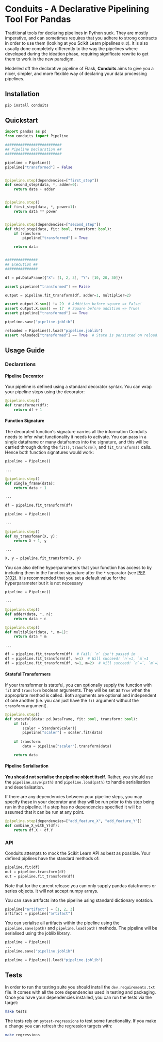 # Conduits - A Declarative Pipelining Tool For Pandas
Traditional tools for declaring pipelines in Python suck. They are mostly 
imperative, and can sometimes requires that you adhere to strong contracts in
order to use them (looking at you Scikit Learn pipelines ಠ_ಠ). It is also 
usually done completely differently to the way the pipelines where developed 
during the ideation phase, requiring significate rewrite to get them to work
in the new paradigm.

Modelled off the declarative pipeline of Flask, **Conduits** aims to give you a
nicer, simpler, and more flexible way of declaring your data processing pipelines.

## Installation

```bash
pip install conduits
```

## Quickstart

```python 
import pandas as pd
from conduits import Pipeline

##########################
## Pipeline Declaration ##
##########################

pipeline = Pipeline()
pipeline["transformed"] = False


@pipeline.step(dependencies=["first_step"])
def second_step(data, *, adder=0):
    return data + adder


@pipeline.step()
def first_step(data, *, power=1):
    return data ** power 


@pipeline.step(dependencies=["second_step"])
def third_step(data, fit: bool, transform: bool):
    if transform:
        pipeline["transformed"] = True

    return data


###############
## Execution ##
###############

df = pd.DataFrame({"X": [1, 2, 3], "Y": [10, 20, 30]})

assert pipeline["transformed"] == False

output = pipeline.fit_transform(df, adder=1, multiplier=2)

assert output.X.sum() != 29  # Addition before square => False!
assert output.X.sum() == 17  # Square before addition => True!
assert pipeline["transformed"] == True

pipeline.save("pipeline.joblib")

reloaded = Pipeline().load("pipeline.joblib")
assert reloaded["transformed"] == True  # State is persisted on reload.
```

## Usage Guide

### Declarations

#### Pipeline Decorator
Your pipeline is defined using a standard decorator syntax. You can wrap your
pipeline steps using the decorator:

```python
@pipeline.step()
def transformer(df):
    return df + 1
```

#### Function Signature
The decorated function's signature carries all the information Conduits needs
to infer what functionality it needs to activate. You can pass in a single 
dataframe or many dataframes into the signature, and this will be carried 
through during the `fit()`, `transform()`, and `fit_transform()` calls. Hence
both function signatures would work:

```python
pipeline = Pipeline()

...

@pipeline.step()
def single_frame(data):
    return data + 1

...

df = pipeline.fit_transform(df)
```

```python
pipeline = Pipeline()

...

@pipeline.step()
def Xy_transfomer(X, y):
    return X + 1, y

...

X, y = pipeline.fit_transform(X, y)
```

You can also define hyperparameters that your function has access to by including
them in the function signature after the `*` separator (see 
[PEP 3102](https://www.python.org/dev/peps/pep-3102/)). It is recommended that
you set a default value for the hyperparameter but it is not necessary

```python
pipeline = Pipeline()

...

@pipeline.step()
def adder(data, *, n):
    return data + n

@pipeline.step()
def multiplier(data, *, m=1):
    return data * m

...

df = pipeline.fit_transform(df)  # Fail! `n` isn't passed in
df = pipeline.fit_transform(df, n=1)  # Will succeed! `n`=1, `m`=1
df = pipeline.fit_transform(df, n=1, m=2)  # Will succeed! `n`=`, `m`=2
```

#### Stateful Transformers
If your transformer is stateful, you can optionally supply the function with
`fit` and `transform` boolean arguments. They will be set as `True` when the 
appropriate method is called. Both arguments are optional and independent of 
one another (i.e. you can just have the `fit` argument without the `transform`
argument).

```python
@pipeline.step()
def stateful(data: pd.DataFrame, fit: bool, transform: bool):
    if fit:
        scaler = StandardScaler()
        pipeline["scaler"] = scaler.fit(data)
    
    if transform:
        data = pipeline["scaler"].transform(data)

    return data
```

#### Pipeline Serialisation
**You should not serialise the pipeline object itself**. Rather, you should
use the `pipeline.save(path)` and `pipeline.load(path)` to handle serialisation
and deserialisation. 

If there are any dependencies between your pipeline steps, you may specify these
in your decorator and they will be run prior to this step being run in the 
pipeline. If a step has no dependencies specified it will be assumed that it can
be run at any point.

```python
@pipeline.step(dependencies=["add_feature_X", "add_feature_Y"])
def combine_X_with_Y(df):
    return df.X + df.Y
```

### API
Conduits attempts to mock the Scikit Learn API as best as possible. Your defined 
piplines have the standard methods of:

```python 
pipeline.fit(df)
out = pipeline.transform(df)
out = pipeline.fit_transform(df)
```

Note that for the current release you can only supply pandas dataframes or 
series objects. It will not accept numpy arrays.

You can save artifacts into the pipeline using standard dictionary notation.

```python 
pipeline["artifact"] = [1, 2, 3]
artifact = pipeline["artifact"]
```

You can serialise all artifacts within the pipeline using the `pipeline.save(path)`
and `pipeline.load(path)` methods. The pipeline will be serialised using the 
joblib library.

```python
pipeline = Pipeline()
...
pipeline.save("pipeline.joblib")
```

```python
pipeline = Pipeline().load("pipeline.joblib")
```

## Tests
In order to run the testing suite you should install the `dev.requirements.txt`
file. It comes with all the core dependencies used in testing and packaging.
Once you have your dependencies installed, you can run the tests via the target:

```bash
make tests
```

The tests rely on `pytest-regressions` to test some functionality. If you make
a change you can refresh the regression targets with:

```bash
make regressions
```